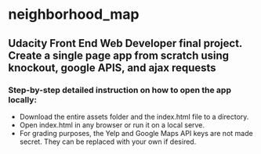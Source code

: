 # neighborhood_map

## Udacity Front End Web Developer final project. Create a single page app from scratch using knockout, google APIS, and ajax requests

### Step-by-step detailed instruction on how to open the app locally:
* Download the entire assets folder and the index.html file to a directory.
* Open index.html in any browser or run it on a local serve.
* For grading purposes, the Yelp and Google Maps API keys are not made secret. They can be replaced with your own if desired.


